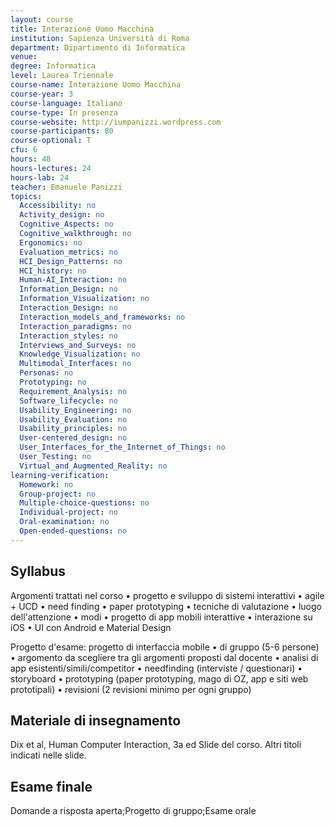```yaml
---
layout: course
title: Interazione Uomo Macchina
institution: Sapienza Università di Roma
department: Dipartimento di Informatica
venue: 
degree: Informatica
level: Laurea Triennale
course-name: Interazione Uomo Macchina
course-year: 3
course-language: Italiano
course-type: In presenza
course-website: http://iumpanizzi.wordpress.com
course-participants: 80
course-optional: T
cfu: 6
hours: 48
hours-lectures: 24
hours-lab: 24
teacher: Emanuele Panizzi
topics: 
  Accessibility: no 
  Activity_design: no 
  Cognitive_Aspects: no 
  Cognitive_walkthrough: no 
  Ergonomics: no 
  Evaluation_metrics: no 
  HCI_Design_Patterns: no 
  HCI_history: no 
  Human-AI_Interaction: no 
  Information_Design: no 
  Information_Visualization: no 
  Interaction_Design: no 
  Interaction_models_and_frameworks: no 
  Interaction_paradigms: no 
  Interaction_styles: no 
  Interviews_and_Surveys: no 
  Knowledge_Visualization: no 
  Multimodal_Interfaces: no 
  Personas: no 
  Prototyping: no 
  Requirement_Analysis: no 
  Software_lifecycle: no 
  Usability_Engineering: no 
  Usability_Evaluation: no 
  Usability_principles: no 
  User-centered_design: no 
  User_Interfaces_for_the_Internet_of_Things: no 
  User_Testing: no 
  Virtual_and_Augmented_Reality: no 
learning-verification: 
  Homework: no 
  Group-project: no 
  Multiple-choice-questions: no 
  Individual-project: no 
  Oral-examination: no 
  Open-ended-questions: no 
---
```



## Syllabus 
Argomenti trattati nel corso
• progetto e sviluppo di sistemi interattivi
• agile + UCD
• need finding
• paper prototyping
• tecniche di valutazione
• luogo dell'attenzione
• modi
• progetto di app mobili interattive
• interazione su iOS
• UI con Android e Material Design

Progetto d'esame: progetto di interfaccia mobile
 • di gruppo (5-6 persone)
 • argomento da scegliere tra gli argomenti proposti dal docente
 • analisi di app esistenti/simili/competitor
 • needfinding (interviste / questionari)
 • storyboard
 • prototyping (paper prototyping, mago di OZ, app e siti web prototipali)
 • revisioni (2 revisioni minimo per ogni gruppo)

## Materiale di insegnamento 
Dix et al, Human Computer Interaction, 3a ed
Slide del corso.
Altri titoli indicati nelle slide.

## Esame finale 
Domande a risposta aperta;Progetto di gruppo;Esame orale
